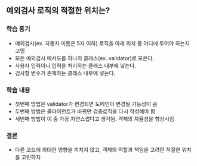 ## 예외검사 로직의 적절한 위치는?

### 학습 동기
- 예외검사(ex. 자동차 이름은 5자 이하) 로직을 아래 위치 중 어디에 두어야 하는지 고민
- 모든 예외검사 메서드를 하나의 클래스(ex. validator)로 모은다.
- 사용자 입력이니 입력을 처리하는 클래스 내부에 넣는다.
- 검사할 변수가 존재하는 클래스 내부에 넣는다.

### 학습 내용
- 첫번째 방법은 validator가 변경되면 도메인이 변경될 가능성이 큼
- 두번째 방법은 클라이언트가 바뀌면 검증로직을 다시 작성해야 함
- 세번째 방법이 이 중 가장 자연스럽다고 생각됨. 객체의 자율성을 향상시킴

### 결론
- 다른 코드에 최대한 영향을 끼치지 않고, 객체의 역할과 책임을 고려한 적절한 위치를 고민하자